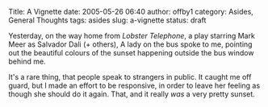 Title: A Vignette
date: 2005-05-26 06:40
author: offby1
category: Asides, General Thoughts
tags: asides
slug: a-vignette
status: draft

Yesterday, on the way home from _Lobster Telephone_, a play starring Mark Meer as Salvador Dali (+ others), A lady on the bus spoke to me, pointing out the beautiful colours of the sunset happening outside the bus window behind me.

It's a rare thing, that people speak to strangers in public. It caught me off guard, but I made an effort to be responsive, in order to leave her feeling as though she should do it again. That, and it really _was_ a very pretty sunset.
